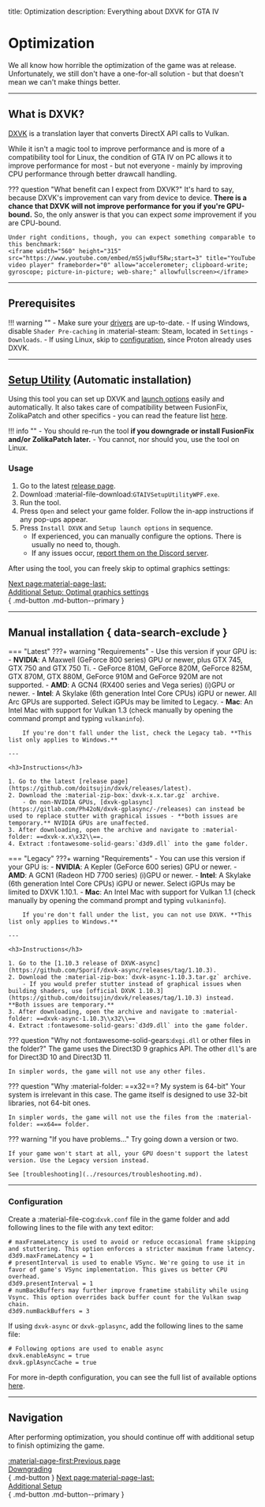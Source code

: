 title: Optimization
description: Everything about DXVK for GTA IV

# Optimization

We all know how horrible the optimization of the game was at release. Unfortunately, we still don't have a one-for-all solution - but that doesn't mean we can't make things better.

---

## What is DXVK?

[DXVK](https://github.com/doitsujin/dxvk) is a translation layer that converts DirectX API calls to Vulkan.

While it isn't a magic tool to improve performance and is more of a compatibility tool for Linux, the condition of GTA IV on PC allows it to improve performance for most - but not everyone - mainly by improving CPU performance through better drawcall handling.

??? question "What benefit can I expect from DXVK?"
    It's hard to say, because DXVK's improvement can vary from device to device. **There is a chance that DXVK will not improve performance for you if you're GPU-bound.** So, the only answer is that you can expect *some* improvement if you are CPU-bound.

    Under right conditions, though, you can expect something comparable to this benchmark:
    <iframe width="560" height="315" src="https://www.youtube.com/embed/mSSjw8uf5Rw;start=3" title="YouTube video player" frameborder="0" allow="accelerometer; clipboard-write; gyroscope; picture-in-picture; web-share;" allowfullscreen></iframe>

---

## Prerequisites

!!! warning ""
    - Make sure your [drivers](../preparation.md/#drivers) are up-to-date.
    - If using Windows, disable `Shader Pre-caching` in :material-steam: Steam, located in `Settings` - `Downloads`.
    - If using Linux, skip to [configuration](#configuration), since Proton already uses DXVK.

---

## [Setup Utility](https://github.com/gillian-guide/GTAIVSetupUtilityWPF) (Automatic installation)

Using this tool you can set up DXVK and [launch options](../additional-setup.md/#launch-options) easily and automatically. It also takes care of compatibility between FusionFix, ZolikaPatch and other specifics - you can read the feature list [here](https://github.com/gillian-guide/GTAIVSetupUtilityWPF?tab=readme-ov-file#features).

!!! info ""
    - You should re-run the tool **if you downgrade or install FusionFix and/or ZolikaPatch later.**
    - You cannot, nor should you, use the tool on Linux.

### Usage

1. Go to the latest [release page](https://github.com/gillian-guide/GTAIVSetupUtilityWPF/releases/latest).
2. Download :material-file-download:`GTAIVSetupUtilityWPF.exe`.
3. Run the tool.
4. Press `Open` and select your game folder. Follow the in-app instructions if any pop-ups appear.
5. Press `Install DXVK` and `Setup launch options` in sequence.
    - If experienced, you can manually configure the options. There is usually no need to, though.
    - If any issues occur, [report them on the Discord server](../index.md/#navigation).

After using the tool, you can freely skip to optimal graphics settings:

[Next page:material-page-last: <br>Additional Setup: Optimal graphics settings</br>](additional-setup.md/#optimal-graphics-settings){ .md-button .md-button--primary }

---

## Manual installation { data-search-exclude }

=== "Latest"
    ???+ warning "Requirements"
        - Use this version if your GPU is:
            - **NVIDIA**: A Maxwell (GeForce 800 series) GPU or newer, plus GTX 745, GTX 750 and GTX 750 Ti.
                - GeForce 810M, GeForce 820M, GeForce 825M, GTX 870M, GTX 880M, GeForce 910M and GeForce 920M are not supported.
            - **AMD**: A GCN4 (RX400 series and Vega series) (i)GPU or newer.
            - **Intel**: A Skylake (6th generation Intel Core CPUs) iGPU or newer. All Arc GPUs are supported. Select iGPUs may be limited to Legacy.
            - **Mac**: An Intel Mac with support for Vulkan 1.3 (check manually by opening the command prompt and typing `vulkaninfo`).

        If you're don't fall under the list, check the Legacy tab. **This list only applies to Windows.**

    ---

    <h3>Instructions</h3>

    1. Go to the latest [release page](https://github.com/doitsujin/dxvk/releases/latest).
    2. Download the :material-zip-box:`dxvk-x.x.tar.gz` archive.
        - On non-NVIDIA GPUs, [dxvk-gplasync](https://gitlab.com/Ph42oN/dxvk-gplasync/-/releases) can instead be used to replace stutter with graphical issues - **both issues are temporary.** NVIDIA GPUs are unaffected.
    3. After downloading, open the archive and navigate to :material-folder: ==dxvk-x.x\x32\\==.
    4. Extract :fontawesome-solid-gears:`d3d9.dll` into the game folder.
=== "Legacy"
    ???+ warning "Requirements"
        - You can use this version if your GPU is:
            - **NVIDIA**: A Kepler (GeForce 600 series) GPU or newer.
            - **AMD**: A GCN1 (Radeon HD 7700 series) (i)GPU or newer.
            - **Intel**: A Skylake (6th generation Intel Core CPUs) iGPU or newer. Select iGPUs may be limited to DXVK 1.10.1.
            - **Mac**: An Intel Mac with support for Vulkan 1.1 (check manually by opening the command prompt and typing `vulkaninfo`).

        If you're don't fall under the list, you can not use DXVK. **This list only applies to Windows.**

    ---

    <h3>Instructions</h3>

    1. Go to the [1.10.3 release of DXVK-async](https://github.com/Sporif/dxvk-async/releases/tag/1.10.3).
    2. Download the :material-zip-box:`dxvk-async-1.10.3.tar.gz` archive.
        - If you would prefer stutter instead of graphical issues when building shaders, use [official DXVK 1.10.3](https://github.com/doitsujin/dxvk/releases/tag/1.10.3) instead. **Both issues are temporary.**
    3. After downloading, open the archive and navigate to :material-folder: ==dxvk-async-1.10.3\\x32\\==
    4. Extract :fontawesome-solid-gears:`d3d9.dll` into the game folder.

??? question "Why not :fontawesome-solid-gears:`dxgi.dll` or other files in the folder?"
    The game uses the Direct3D 9 graphics API. The other `dll`'s are for Direct3D 10 and Direct3D 11.

    In simpler words, the game will not use any other files.

??? question "Why :material-folder: ==x32==? My system is 64-bit"
    Your system is irrelevant in this case. The game itself is designed to use 32-bit libraries, not 64-bit ones.

    In simpler words, the game will not use the files from the :material-folder: ==x64== folder.

??? warning "If you have problems..."
    Try going down a version or two.

    If your game won't start at all, your GPU doesn't support the latest version. Use the Legacy version instead.

    See [troubleshooting](../resources/troubleshooting.md).

---

### Configuration

Create a :material-file-cog:`dxvk.conf` file in the game folder and add following lines to the file with any text editor:

``` { .cpp }
# maxFrameLatency is used to avoid or reduce occasional frame skipping and stuttering. This option enforces a stricter maximum frame latency.
d3d9.maxFrameLatency = 1
# presentInterval is used to enable VSync. We're going to use it in favor of game's VSync implementation. This gives us better CPU overhead.
d3d9.presentInterval = 1
# numBackBuffers may further improve frametime stability while using Vsync. This option overrides back buffer count for the Vulkan swap chain.
d3d9.numBackBuffers = 3
```

If using `dxvk-async` or `dxvk-gplasync`, add the following lines to the same file:

``` { .cpp }
# Following options are used to enable async
dxvk.enableAsync = true
dxvk.gplAsyncCache = true
```

For more in-depth configuration, you can see the full list of available options [here](https://github.com/doitsujin/dxvk/blob/master/dxvk.conf).

---

## Navigation

After performing optimization, you should continue off with additional setup to finish optimizing the game.

[:material-page-first:Previous page <br>Downgrading</br>](../downgrading/index.md){ .md-button } [Next page:material-page-last: <br>Additional Setup</br>](additional-setup.md){ .md-button .md-button--primary }
